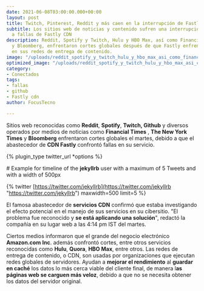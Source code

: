 ```yaml
---
date: 2021-06-08T03:00:00.000+00:00
layout: post
title: Twitch, Pinterest, Reddit y más caen en la interrupción de Fastly CDN
subtitle: Los sitios web de noticias y contenido sufren una interrupción global debido
  a fallas de Fastly CDN
description: Reddit, Spotify y Twitch, Hulu y HBO Max, así como Financial Times, NYT
  y Bloomberg, enfrentaron cortes globales después de que Fastly enfrentara fallas
  en sus redes de entrega de contenido.
image: "/uploads/reddit_spotify_y_twitch_hulu_y_hbo_max_asi_como_financial_times_nyt_y_bloomberg_enfrentaron_cortes_globales_despues_de_que_fastly_enfrentara_fallas_en_sus_redes_de_entrega_de_contenido_focus_tecno_wt.jpg"
optimized_image: "/uploads/reddit_spotify_y_twitch_hulu_y_hbo_max_asi_como_financial_times_nyt_y_bloomberg_enfrentaron_cortes_globales_despues_de_que_fastly_enfrentara_fallas_en_sus_redes_de_entrega_de_contenido_focus_tecn-1.jpg"
category:
- Conectados
tags:
- fallas
- github
- Fastly cdn
author: FocusTecno

---
```

Sitios web reconocidas como **Reddit**, **Spotify**, **Twitch, Github** y diversos operados por medios de noticias como **Financial Times** , **The New York Times** y **Bloomberg** enfrentaron cortes globales el martes, debido a que el abastecedor de **CDN Fastly** confrontó fallas en su servicio.

{% plugin_type twitter_url *options %}

\# Example for timeline of the **jekyllrb** user with a maximum of 5 Tweets and with a width of 500px

{% twitter [https://twitter.com/jekyllrb](https://twitter.com/jekyllrb "https://twitter.com/jekyllrb") maxwidth=500 limit=5 %}

El famosa abastecedor de **servicios CDN** confirmó que estaba investigando el efecto potencial en el manejo de sus servicios en su cibersitio. "El problema fue reconocido y **se está aplicando una solución**", redactó la compañía en su lugar web a las 4:14 pm IST del martes.

Ciertos medios informaron que el grande del negocio electrónico **Amazon.com** **Inc**. además confrontó cortes, entre otros servicios reconocidas como **Hulu**, **Quora**, **HBO Max**, entre otros. Las redes de entrega de contenido, o CDN, son usadas por organizaciones que ejecutan redes globales de servidores. Ayudan a **mejorar el rendimiento** al **guardar en caché** los datos lo más cerca viable del cliente final, de manera l**as páginas web se carguen más veloz**, debido a que no se necesita obtener los datos del servidor original.